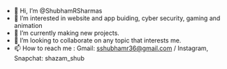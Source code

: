 - 👋 Hi, I’m @ShubhamRSharmas
- 👀 I’m interested in website and app buiding, cyber security, gaming and animation
- 🌱 I’m currently making new projects.
- 💞️ I’m looking to collaborate on any topic that interests me.
- 📫 How to reach me : Gmail: sshubhamr36@gmail.com / 
                       Instagram, Snapchat: shazam_shub

<!---
ShubhamRSharmas/ShubhamRSharmas is a ✨ special ✨ repository because its `README.md` (this file) appears on your GitHub profile.
You can click the Preview link to take a look at your changes.
--->
